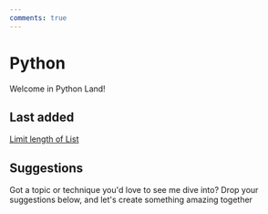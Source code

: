 ```yaml
---
comments: true
--- 
```

# Python

Welcome in Python Land!

## Last added
[Limit length of List](LimitLenghtList.md)


## Suggestions
Got a topic or technique you'd love to see me dive into? Drop your suggestions below, and let's create something amazing together
